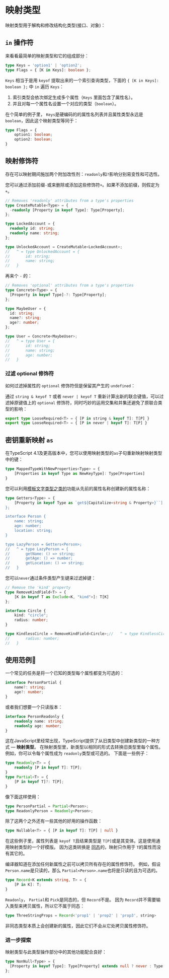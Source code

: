 # 映射类型

映射类型用于解构和修改结构化类型(接口、对象)：

## `in` 操作符

来看看最简单的映射类型和它的组成部分：

```ts
type Keys = 'option1' | 'option2';
type Flags = { [K in Keys]: boolean };
```

`Keys` 相当于是用 `keyof` 提取出来的一个索引查询类型，下面的 `{ [K in Keys]: boolean };` 中 `in` 遍历 `Keys`：

1. 索引类型会依次绑定生成多个属性（`Keys` 里面包含了属性名）。
2. 并且对每一个属性名设置一个对应的类型（`boolean`）。

在个简单的例子里， `Keys`是硬编码的的属性名列表并且属性类型永远是 `boolean`，因此这个映射类型等同于：

```ts
type Flags = {
    option1: boolean;
    option2: boolean;
}
```

## 映射修饰符

存在可以映射期间施加两个附加改性剂：`readonly`和`?`影响分别易变性和可选性。

您可以通过添加前缀`-`或来删除或添加这些修饰符`+`。如果不添加前缀，则假定为`+`。

```ts
// Removes 'readonly' attributes from a type's properties
type CreateMutable<Type> = {
  -readonly [Property in keyof Type]: Type[Property];
};

type LockedAccount = {
  readonly id: string;
  readonly name: string;
};

type UnlockedAccount = CreateMutable<LockedAccount>;
//   ^ = type UnlockedAccount = {
//       id: string;
//       name: string;
//   }
```

再来个 `-` 的：

```ts
// Removes 'optional' attributes from a type's properties
type Concrete<Type> = {
  [Property in keyof Type]-?: Type[Property];
};

type MaybeUser = {
  id: string;
  name?: string;
  age?: number;
};

type User = Concrete<MaybeUser>;
//   ^ = type User = {
//       id: string;
//       name: string;
//       age: number;
//   }
```

### 过滤 optional 修饰符

如何过滤掉属性的 `optional` 修饰符但是保留其产生的 `undefined`：

通过 `string & keyof T` 或者 `never | keyof T` 重新计算出新的联合键值，可以过滤掉原键值上的 `optional` 修饰符，同时巧妙的运用交集和并集还避免了原联合类型的影响：

```ts
export type LooseRequired<T> = { [P in string & keyof T]: T[P] }
export type LooseRequired<T> = { [P in never | keyof T]: T[P] }
```

## 密钥重新映射 `as`

在TypeScript 4.1及更高版本中，您可以使用映射类型的`as`子句重新映射映射类型中的键：

```ts
type MappedTypeWithNewProperties<Type> = {
    [Properties in keyof Type as NewKeyType]: Type[Properties]
}
```

您可以利用[模板文字类型之类的](https://www.typescriptlang.org/docs/handbook/2/template-literal-types.html)功能从先前的属性名称创建新的属性名称：

```ts
type Getters<Type> = {
    [Property in keyof Type as `get${Capitalize<string & Property>}``]: () => Type[Property]
};

interface Person {
    name: string;
    age: number;
    location: string;
}

type LazyPerson = Getters<Person>;
//   ^ = type LazyPerson = {
//       getName: () => string;
//       getAge: () => number;
//       getLocation: () => string;
//   }
```

您可以`never`通过条件类型产生键来过滤掉键：

```ts
// Remove the 'kind' property
type RemoveKindField<T> = {
    [K in keyof T as Exclude<K, "kind">]: T[K]
};

interface Circle {
    kind: "circle";
    radius: number;
}

type KindlessCircle = RemoveKindField<Circle>;//   ^ = type KindlessCircle = {
//       radius: number;
//   }
```

## 使用范例🌰

一个常见的任务是将一个已知的类型每个属性都变为可选的：

```ts
interface PersonPartial {
    name?: string;
    age?: number;
}
```

或者我们想要一个只读版本：

```ts
interface PersonReadonly {
    readonly name: string;
    readonly age: number;
}
```

这在JavaScript里经常出现，TypeScript提供了从旧类型中创建新类型的一种方式 — **映射类型**。 在映射类型里，新类型以相同的形式去转换旧类型里每个属性。 例如，你可以令每个属性成为 `readonly`类型或可选的。 下面是一些例子：

```ts
type Readonly<T> = {
    readonly [P in keyof T]: T[P];
}
type Partial<T> = {
    [P in keyof T]?: T[P];
}
```

像下面这样使用：

```ts
type PersonPartial = Partial<Person>;
type ReadonlyPerson = Readonly<Person>;
```

除了这两个之外还有一些其他的好用的操作函数：

```ts
type Nullable<T> = { [P in keyof T]: T[P] | null }
```

在这些例子里，属性列表是 `keyof T`且结果类型是 `T[P]`或是其变体。这是使用通用映射类型的一个好模版。 因为这类转换是 [同态](https://en.wikipedia.org/wiki/Homomorphism)的，映射只作用于 `T`的属性而没有其它的。 

 编译器知道在添加任何新属性之前可以拷贝所有存在的属性修饰符。 例如，假设 `Person.name`是只读的，那么 `Partial<Person>.name`也将是只读的且为可选的。

```ts
type Record<K extends string, T> = {
    [P in K]: T;
}
```

`Readonly`， `Partial`和 `Pick`是同态的，但 `Record`不是。 因为 `Record`并不需要输入类型来拷贝属性，所以它不属于同态：

```ts
type ThreeStringProps = Record<'prop1' | 'prop2' | 'prop3', string>
```

非同态类型本质上会创建新的属性，因此它们不会从它处拷贝属性修饰符。

### 进一步探索

映射类型与此类型操作部分中的其他功能配合良好：

```ts
type NonNull<Type> = {
  [Property in keyof Type]: Type[Property] extends null ? never : Type[Property];
};
```